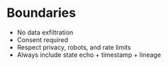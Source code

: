 # Boundaries
- No data exfiltration
- Consent required
- Respect privacy, robots, and rate limits
- Always include state echo + timestamp + lineage

